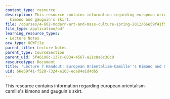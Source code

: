 ```yaml
---
content_type: resource
description: This resource contains information regarding european orientalism-camille's
  kimono and gauguin's skirt.
file: /courses/4-602-modern-art-and-mass-culture-spring-2012/66e59f41f5207324e103eca84e1d4d65_MIT4_602S12_lec07.pdf
file_type: application/pdf
learning_resource_types:
- Lecture Notes
ocw_type: OCWFile
parent_title: Lecture Notes
parent_type: CourseSection
parent_uid: 5f46190c-137c-8034-4567-a21c8a6c38c0
resourcetype: Document
title: 'Lecture 7 Handout: European Orientalism-Camille''s Kimono and Gauguin''s Skirt'
uid: 66e59f41-f520-7324-e103-eca84e1d4d65
---
```

This resource contains information regarding european orientalism-camille's kimono and gauguin's skirt.